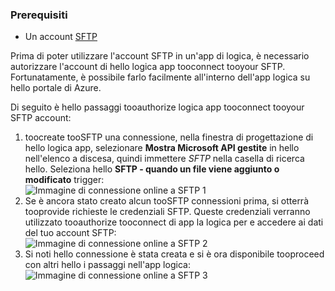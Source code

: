 ### <a name="prerequisites"></a>Prerequisiti
* Un account [SFTP](https://en.wikipedia.org/wiki/SSH_File_Transfer_Protocol)  

Prima di poter utilizzare l'account SFTP in un'app di logica, è necessario autorizzare l'account di hello logica app tooconnect tooyour SFTP. Fortunatamente, è possibile farlo facilmente all'interno dell'app logica su hello portale di Azure.  

Di seguito è hello passaggi tooauthorize logica app tooconnect tooyour SFTP account:  

1. toocreate tooSFTP una connessione, nella finestra di progettazione di hello logica app, selezionare **Mostra Microsoft API gestite** in hello nell'elenco a discesa, quindi immettere *SFTP* nella casella di ricerca hello. Seleziona hello **SFTP - quando un file viene aggiunto o modificato** trigger:  
   ![Immagine di connessione online a SFTP 1](./media/connectors-create-api-sftp/sftp-1.png)  
2. Se è ancora stato creato alcun tooSFTP connessioni prima, si otterrà tooprovide richieste le credenziali SFTP. Queste credenziali verranno utilizzato tooauthorize tooconnect di app la logica per e accedere ai dati del tuo account SFTP:  
   ![Immagine di connessione online a SFTP 2](./media/connectors-create-api-sftp/sftp-2.png)  
3. Si noti hello connessione è stata creata e si è ora disponibile tooproceed con altri hello i passaggi nell'app logica:   
   ![Immagine di connessione online a SFTP 3](./media/connectors-create-api-sftp/sftp-3.png) 

